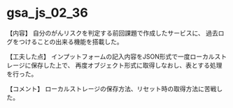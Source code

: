 # gsa_js_02_36
【内容】
自分のがんリスクを判定する前回課題で作成したサービスに、
過去ログをつけることの出来る機能を搭載した。

【工夫した点】
インプットフォームの記入内容をJSON形式で一度ローカルストレージに保存した上で、
再度オブジェクト形式に取得しなおし、表とする処理を行った。

【コメント】
ローカルストレージの保存方法、リセット時の取得方法に苦戦した。
